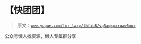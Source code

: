 # 【快团团】

> 原文：[`www.yuque.com/for_lazy/thfiu8/vq5aqspxruaw6muz`](https://www.yuque.com/for_lazy/thfiu8/vq5aqspxruaw6muz)



公众号懒人找资源，懒人专属群分享